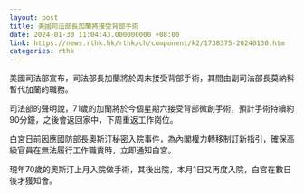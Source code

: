 ```yaml
---
layout: post
title: 美國司法部長加蘭將接受背部手術
date: 2024-01-30 11:04:43.000000000 +08:00
link: https://news.rthk.hk/rthk/ch/component/k2/1738375-20240130.htm
categories: rthk
---
```


美國司法部宣布，司法部長加蘭將於周末接受背部手術，其間由副司法部長莫納科暫代加蘭的職務。

司法部的聲明說，71歲的加蘭將於今個星期六接受背部微創手術，預計手術持續約90分鐘，之後會返回家中，下周重返工作崗位。

白宮日前因應國防部長奧斯汀秘密入院事件，為內閣權力轉移制訂新指引，確保高級官員在無法履行工作職責時，立即通知白宮。

現年70歲的奧斯汀上月入院做手術，其後出院，本月1日又再度入院，白宮在數日後才獲知會。
